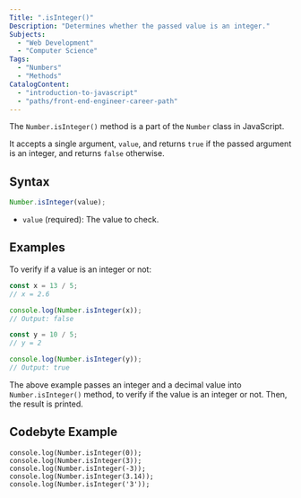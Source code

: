 ```yaml
---
Title: ".isInteger()"
Description: "Determines whether the passed value is an integer."
Subjects:
  - "Web Development"
  - "Computer Science"
Tags:
  - "Numbers"
  - "Methods"
CatalogContent:
  - "introduction-to-javascript"
  - "paths/front-end-engineer-career-path"
---
```


The `Number.isInteger()` method is a part of the `Number` class in JavaScript.

It accepts a single argument, `value`, and returns `true` if the passed argument is an integer, and returns `false` otherwise.

## Syntax

```js
Number.isInteger(value);
```

- `value` (required): The value to check.

## Examples

To verify if a value is an integer or not:

```js
const x = 13 / 5;
// x = 2.6

console.log(Number.isInteger(x));
// Output: false
```

```js
const y = 10 / 5;
// y = 2

console.log(Number.isInteger(y));
// Output: true
```

The above example passes an integer and a decimal value into `Number.isInteger()` method, to verify if the value is an integer or not. Then, the result is printed.

## Codebyte Example

```codebyte/js
console.log(Number.isInteger(0));
console.log(Number.isInteger(3));
console.log(Number.isInteger(-3));
console.log(Number.isInteger(3.14));
console.log(Number.isInteger('3'));
```
